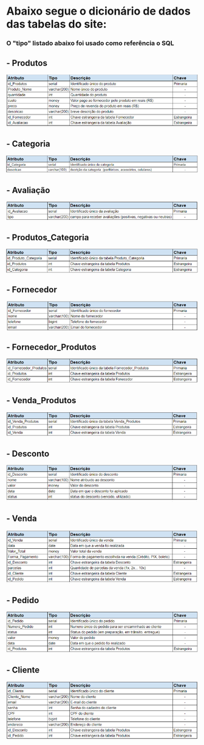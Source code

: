 # Abaixo segue o dicionário de dados das tabelas do site:

### O "tipo" listado abaixo foi usado como referência o SQL

## - Produtos

![](https://github.com/uni9weslley/projeto_felipe/blob/main/Modelagem%20de%20dados/Simulação%20de%20cadastro/Produto.png)

## - Categoria

![](https://github.com/uni9weslley/projeto_felipe/blob/main/Modelagem%20de%20dados/Simulação%20de%20cadastro/Categoria.png)

## - Avaliação 

![](https://github.com/uni9weslley/projeto_felipe/blob/main/Modelagem%20de%20dados/Simulação%20de%20cadastro/Avaliação.png)

## - Produtos_Categoria

![](https://github.com/uni9weslley/projeto_felipe/blob/main/Modelagem%20de%20dados/Simulação%20de%20cadastro/Produto_categoria.png)

## - Fornecedor

![](https://github.com/uni9weslley/projeto_felipe/blob/main/Modelagem%20de%20dados/Simulação%20de%20cadastro/Fornecedor.png)

## - Fornecedor_Produtos

![](https://github.com/uni9weslley/projeto_felipe/blob/main/Modelagem%20de%20dados/Simulação%20de%20cadastro/Fornecedor_produto.png)

## - Venda_Produtos

![](https://github.com/uni9weslley/projeto_felipe/blob/main/Modelagem%20de%20dados/Simulação%20de%20cadastro/Venda_produto.png)

## - Desconto

![](https://github.com/uni9weslley/projeto_felipe/blob/main/Modelagem%20de%20dados/Simulação%20de%20cadastro/Desconto.png)

## - Venda

![](https://github.com/uni9weslley/projeto_felipe/blob/main/Modelagem%20de%20dados/Simulação%20de%20cadastro/Venda.png)

## - Pedido

![](https://github.com/uni9weslley/projeto_felipe/blob/main/Modelagem%20de%20dados/Simulação%20de%20cadastro/Pedido.png)

## - Cliente

![](https://github.com/uni9weslley/projeto_felipe/blob/main/Modelagem%20de%20dados/Simulação%20de%20cadastro/Cliente.png)
